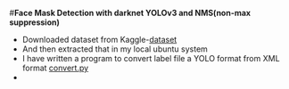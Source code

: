#__Face Mask Detection with darknet YOLOv3 and NMS(non-max suppression)__

*  Downloaded dataset from Kaggle-[dataset](https://www.kaggle.com/ivandanilovich/medical-masks-dataset-images-tfrecords)
*  And then extracted that in my local ubuntu system
*  I have written a program to convert label file a YOLO format from XML format [convert.py](https://github.com/perses08/Face_Mask_Detect/blob/main/preprocessing/convert.py)
*  

